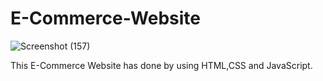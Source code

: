 # E-Commerce-Website

![Screenshot (157)](https://user-images.githubusercontent.com/91653299/228203674-c1e10413-f4ed-4837-a953-a785af1819b3.png)

This E-Commerce Website has done by using HTML,CSS and JavaScript.






